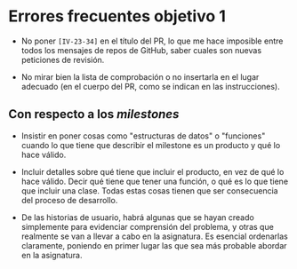# Errores frecuentes objetivo 1

* No poner `[IV-23-34]` en el título del PR, lo que me hace imposible entre
  todos los mensajes de repos de GitHub, saber cuales son nuevas peticiones de
  revisión.

* No mirar bien la lista de comprobación o no insertarla en el lugar adecuado
  (en el cuerpo del PR, como se indican en las instrucciones).

## Con respecto a los *milestones*

* Insistir en poner cosas como "estructuras de datos" o "funciones" cuando lo
  que tiene que describir el milestone es un producto y qué lo hace válido.

* Incluir detalles sobre qué tiene que incluir el producto, en vez de
  qué lo hace válido. Decir qué tiene que tener una función, o qué es
  lo que tiene que incluir una clase. Todas estas cosas tienen que ser
  consecuencia del proceso de desarrollo.

* De las historias de usuario, habrá algunas que se hayan creado
  simplemente para evidenciar comprensión del problema, y otras que
  realmente se van a llevar a cabo en la asignatura. Es esencial
  ordenarlas claramente, poniendo en primer lugar las que sea más
  probable abordar en la asignatura.
